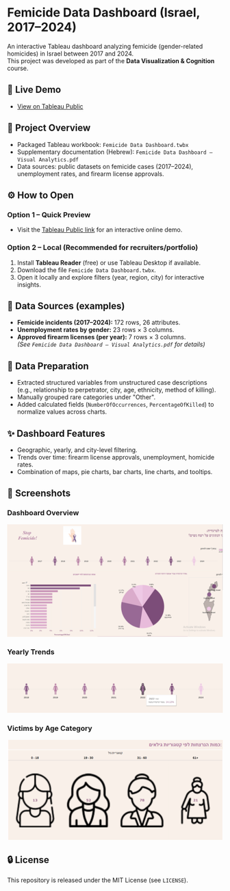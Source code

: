 # Femicide Data Dashboard (Israel, 2017–2024)

An interactive Tableau dashboard analyzing femicide (gender-related homicides) in Israel between 2017 and 2024.  
This project was developed as part of the **Data Visualization & Cognition** course.

## 🔗 Live Demo
- [View on Tableau Public](https://public.tableau.com/views/Team44Project/Dashboard1?:language=en-US&publish=yes&:sid=&:redirect=auth&:display_count=n&:origin=viz_share_link)

## 🧭 Project Overview
- Packaged Tableau workbook: `Femicide Data Dashboard.twbx`
- Supplementary documentation (Hebrew): `Femicide Data Dashboard – Visual Analytics.pdf`
- Data sources: public datasets on femicide cases (2017–2024), unemployment rates, and firearm license approvals.

## ⚙️ How to Open
### Option 1 – Quick Preview
- Visit the [Tableau Public link](https://public.tableau.com/views/Team44Project/Dashboard1?:language=en-US&publish=yes&:sid=&:redirect=auth&:display_count=n&:origin=viz_share_link) for an interactive online demo.

### Option 2 – Local (Recommended for recruiters/portfolio)
1. Install **Tableau Reader** (free) or use Tableau Desktop if available.
2. Download the file `Femicide Data Dashboard.twbx`.
3. Open it locally and explore filters (year, region, city) for interactive insights.

## 🧾 Data Sources (examples)
- **Femicide incidents (2017–2024):** 172 rows, 26 attributes.  
- **Unemployment rates by gender:** 23 rows × 3 columns.  
- **Approved firearm licenses (per year):** 7 rows × 3 columns.  
*(See `Femicide Data Dashboard – Visual Analytics.pdf` for details)*

## 🧪 Data Preparation
- Extracted structured variables from unstructured case descriptions (e.g., relationship to perpetrator, city, age, ethnicity, method of killing).
- Manually grouped rare categories under "Other".
- Added calculated fields (`NumberOfOccurrences`, `PercentageOfKilled`) to normalize values across charts.

## ✨ Dashboard Features
- Geographic, yearly, and city-level filtering.
- Trends over time: firearm license approvals, unemployment, homicide rates.
- Combination of maps, pie charts, bar charts, line charts, and tooltips.

## 📸 Screenshots

### Dashboard Overview
![Overview](img/overview.png)

### Yearly Trends
![Yearly Trends](img/yearly_trends.png)

### Victims by Age Category
![Age Categories](img/age_categories.png)

## 🔒 License
This repository is released under the MIT License (see `LICENSE`).
